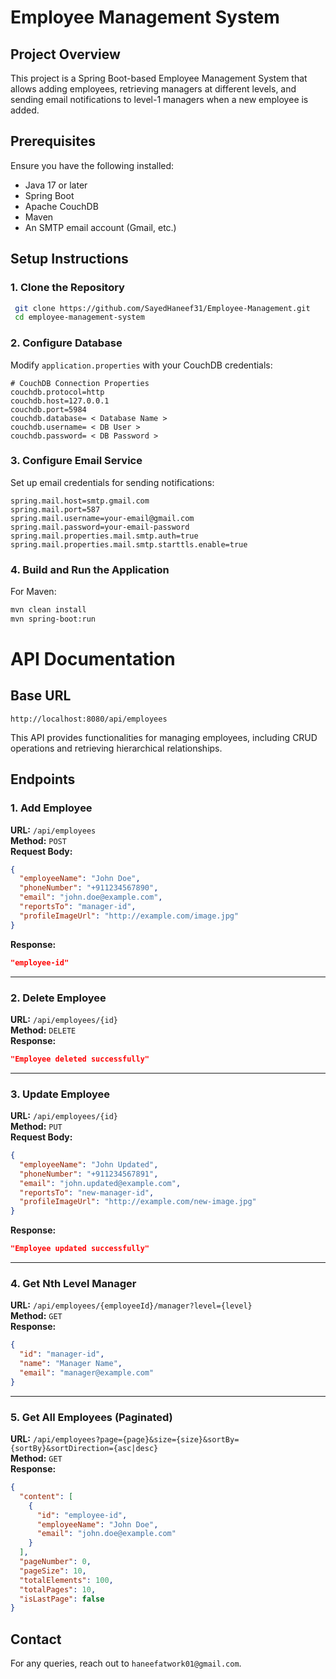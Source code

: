 # Employee Management System

## Project Overview
This project is a Spring Boot-based Employee Management System that allows adding employees, retrieving managers at different levels, and sending email notifications to level-1 managers when a new employee is added.

## Prerequisites
Ensure you have the following installed:
- Java 17 or later
- Spring Boot
- Apache CouchDB
- Maven
- An SMTP email account (Gmail, etc.)

## Setup Instructions

### 1. Clone the Repository
```sh
 git clone https://github.com/SayedHaneef31/Employee-Management.git
 cd employee-management-system
```

### 2. Configure Database
Modify `application.properties` with your CouchDB credentials:
```properties
# CouchDB Connection Properties
couchdb.protocol=http
couchdb.host=127.0.0.1
couchdb.port=5984
couchdb.database= < Database Name >
couchdb.username= < DB User >
couchdb.password= < DB Password >
```

### 3. Configure Email Service
Set up email credentials for sending notifications:
```properties
spring.mail.host=smtp.gmail.com
spring.mail.port=587
spring.mail.username=your-email@gmail.com
spring.mail.password=your-email-password
spring.mail.properties.mail.smtp.auth=true
spring.mail.properties.mail.smtp.starttls.enable=true
```

### 4. Build and Run the Application
For Maven:
```sh
mvn clean install
mvn spring-boot:run
```

# API Documentation

## Base URL
```
http://localhost:8080/api/employees
```


This API provides functionalities for managing employees, including CRUD operations and retrieving hierarchical relationships.

## Endpoints

### 1. Add Employee
**URL:** `/api/employees`  
**Method:** `POST`  
**Request Body:**
```json
{
  "employeeName": "John Doe",
  "phoneNumber": "+911234567890",
  "email": "john.doe@example.com",
  "reportsTo": "manager-id",
  "profileImageUrl": "http://example.com/image.jpg"
}
```
**Response:**
```json
"employee-id"
```

---

### 2. Delete Employee
**URL:** `/api/employees/{id}`  
**Method:** `DELETE`  
**Response:**
```json
"Employee deleted successfully"
```

---

### 3. Update Employee
**URL:** `/api/employees/{id}`  
**Method:** `PUT`  
**Request Body:**
```json
{
  "employeeName": "John Updated",
  "phoneNumber": "+911234567891",
  "email": "john.updated@example.com",
  "reportsTo": "new-manager-id",
  "profileImageUrl": "http://example.com/new-image.jpg"
}
```
**Response:**
```json
"Employee updated successfully"
```

---

### 4. Get Nth Level Manager
**URL:** `/api/employees/{employeeId}/manager?level={level}`  
**Method:** `GET`  
**Response:**
```json
{
  "id": "manager-id",
  "name": "Manager Name",
  "email": "manager@example.com"
}
```

---

### 5. Get All Employees (Paginated)
**URL:** `/api/employees?page={page}&size={size}&sortBy={sortBy}&sortDirection={asc|desc}`  
**Method:** `GET`  
**Response:**
```json
{
  "content": [
    {
      "id": "employee-id",
      "employeeName": "John Doe",
      "email": "john.doe@example.com"
    }
  ],
  "pageNumber": 0,
  "pageSize": 10,
  "totalElements": 100,
  "totalPages": 10,
  "isLastPage": false
}
```
## Contact
For any queries, reach out to `haneefatwork01@gmail.com`.
